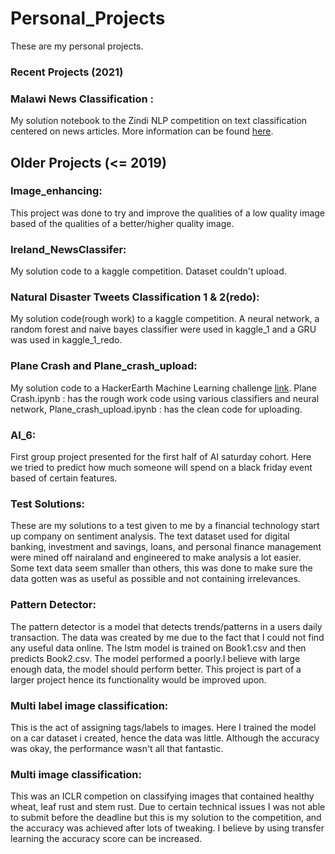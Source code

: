 # Personal_Projects
These are my personal projects.

### Recent Projects (2021)

### Malawi News Classification :
My solution notebook to the Zindi NLP competition on text classification centered on news articles. More information can be found [here](https://zindi.africa/competitions/ai4d-malawi-news-classification-challenge).



## Older Projects (<= 2019)
### Image_enhancing:
This project was done to try and improve the qualities of a low quality image based of the qualities of a better/higher quality image.

### Ireland_NewsClassifer:
My solution code to a kaggle competition. Dataset couldn't upload.

### Natural Disaster Tweets Classification 1 & 2(redo):
My solution code(rough work) to a kaggle competition. A neural network, a random forest and naive bayes classifier were used in kaggle_1 and a GRU was used in kaggle_1_redo. 

### Plane Crash and Plane_crash_upload:
My solution code to a HackerEarth Machine Learning challenge [link](https://www.hackerearth.com/challenges/competitive/airplane-accident-severity-hackerearth-machine-learning-challenge/).
Plane Crash.ipynb : has the rough work code using various classifiers and neural network, Plane_crash_upload.ipynb : has the clean code for uploading.

### AI_6:
First group project presented for the first half of AI saturday cohort. Here we tried to predict how much someone will spend on a black friday event based of certain features.

### Test Solutions:
These are my solutions to a test given to me by a financial technology start up company on sentiment analysis.
The text dataset used for digital banking, investment and savings, loans, and personal finance management were mined off nairaland and engineered to make analysis a lot easier. Some text data seem smaller than others, this was done to make sure the data gotten was as
useful as possible and not containing irrelevances.

### Pattern Detector:
The pattern detector is a model that detects trends/patterns in a users daily transaction. The data was created by me due to the 
fact that I could not find any useful data online. The lstm model is trained on Book1.csv and then predicts Book2.csv. 
The model performed a poorly.I believe with large enough data, the model should perform better. This project is part of a larger project
 hence its functionality would be improved upon.

### Multi label image classification:
This is the act of assigning tags/labels to images. Here I trained the model on a car dataset i created, hence the data was little.
Although the accuracy was okay, the performance wasn't all that fantastic.

### Multi image classification: 
This was an ICLR competion on classifying images that contained healthy wheat, leaf rust and stem rust.
Due to certain technical issues I was not able to submit before the deadline but this is my solution to the competition, and the accuracy was achieved after lots of tweaking. I believe by using transfer learning the accuracy score can be increased.

